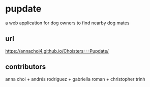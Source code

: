 # pupdate
a web application for dog owners to find nearby dog mates

## url
https://annachoi4.github.io/Choisters---Pupdate/

## contributors
anna choi + andrés rodriguez + gabriella roman + christopher trinh
